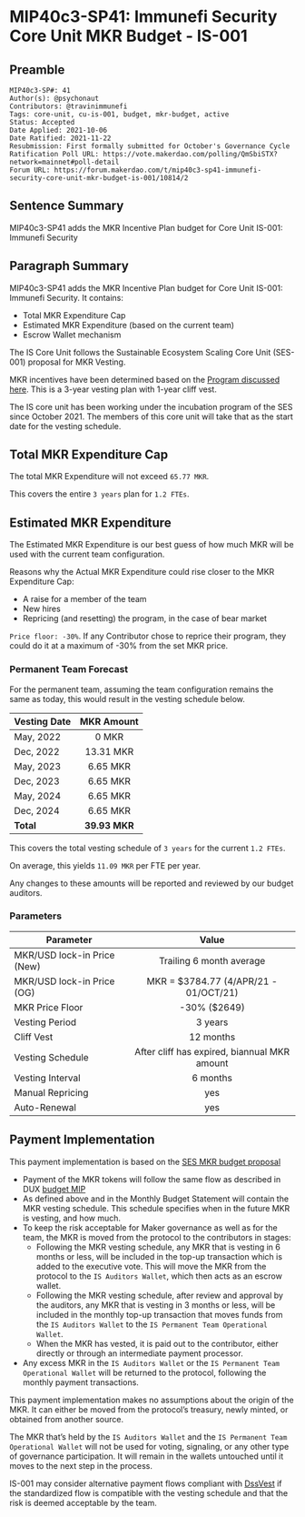 # MIP40c3-SP41: Immunefi Security Core Unit MKR Budget - IS-001

## Preamble

```
MIP40c3-SP#: 41
Author(s): @psychonaut
Contributors: @travinimmunefi
Tags: core-unit, cu-is-001, budget, mkr-budget, active
Status: Accepted
Date Applied: 2021-10-06
Date Ratified: 2021-11-22
Resubmission: First formally submitted for October's Governance Cycle
Ratification Poll URL: https://vote.makerdao.com/polling/QmSbiSTX?network=mainnet#poll-detail
Forum URL: https://forum.makerdao.com/t/mip40c3-sp41-immunefi-security-core-unit-mkr-budget-is-001/10814/2
```

## Sentence Summary

MIP40c3-SP41 adds the MKR Incentive Plan budget for Core Unit IS-001: Immunefi Security

## Paragraph Summary

MIP40c3-SP41 adds the MKR Incentive Plan budget for Core Unit IS-001: Immunefi Security. It contains:

- Total MKR Expenditure Cap
- Estimated MKR Expenditure (based on the current team)
- Escrow Wallet mechanism

The IS Core Unit follows the Sustainable Ecosystem Scaling Core Unit (SES-001) proposal for MKR Vesting.

MKR incentives have been determined based on the [Program discussed here](https://forum.makerdao.com/t/pre-mip-discussion-an-alternative-mkr-compensation-plan/8000). This is a 3-year vesting plan with 1-year cliff vest.

The IS core unit has been working under the incubation program of the SES since October 2021. The members of this core unit will take that as the start date for the vesting schedule.

## Total MKR Expenditure Cap

The total MKR Expenditure will not exceed `65.77 MKR`.

This covers the entire `3 years` plan for `1.2 FTEs`.

## Estimated MKR Expenditure

The Estimated MKR Expenditure is our best guess of how much MKR will be used with the current team configuration.

Reasons why the Actual MKR Expenditure could rise closer to the MKR Expenditure Cap:

- A raise for a member of the team
- New hires
- Repricing (and resetting) the program, in the case of bear market

`Price floor: -30%`. If any Contributor chose to reprice their program, they could do it at a maximum of -30% from the set MKR price.

### Permanent Team Forecast

For the permanent team, assuming the team configuration remains the same as today, this would result in the vesting schedule below.

|    Vesting Date      | MKR Amount |
|---------------|:-----:|
| May, 2022 |   0 MKR  |
| Dec, 2022 |   13.31 MKR  |
| May, 2023 |   6.65 MKR  |
| Dec, 2023 |  6.65 MKR  |
| May, 2024 |   6.65 MKR  |
| Dec, 2024 |   6.65 MKR  |
| **Total** | **39.93 MKR**  |

This covers the total vesting schedule of `3 years` for the current `1.2 FTEs`.

On average, this yields `11.09 MKR` per FTE per year.

Any changes to these amounts will be reported and reviewed by our budget auditors.

### Parameters

|    Parameter      | Value |
|---------------|:-----:|
| MKR/USD lock-in Price (New) |   Trailing 6 month average   |
| MKR/USD lock-in Price (OG) |   MKR = $3784.77 (4/APR/21 - 01/OCT/21)  |
| MKR Price Floor |   -30% ($2649)  |
| Vesting Period |   3 years  |
| Cliff Vest |  12 months  |
| Vesting Schedule |   After cliff has expired, biannual MKR amount  |
| Vesting Interval | 6 months  |
| Manual Repricing | yes |
| Auto-Renewal | yes  |

## Payment Implementation

This payment implementation is based on the [SES MKR budget proposal](https://github.com/makerdao/mips/blob/master/MIP40/MIP40c3-Subproposals/MIP40c3-SP17.md)

- Payment of the MKR tokens will follow the same flow as described in DUX [budget MIP](https://github.com/makerdao/mips/blob/master/MIP40/MIP40c3-Subproposals/MIP40c3-SP1.md)
- As defined above and in the Monthly Budget Statement will contain the MKR vesting schedule. This schedule specifies when in the future MKR is vesting, and how much.
- To keep the risk acceptable for Maker governance as well as for the team, the MKR is moved from the protocol to the contributors in stages:
  - Following the MKR vesting schedule, any MKR that is vesting in 6 months or less, will be included in the top-up transaction which is added to the executive vote. This will move the MKR from the protocol to the `IS Auditors Wallet`, which then acts as an escrow wallet.
  - Following the MKR vesting schedule, after review and approval by the auditors, any MKR that is vesting in 3 months or less, will be included in the monthly top-up transaction that moves funds from the `IS Auditors Wallet` to the `IS Permanent Team Operational Wallet`.
  - When the MKR has vested, it is paid out to the contributor, either directly or through an intermediate payment processor.
- Any excess MKR in the `IS Auditors Wallet` or the `IS Permanent Team Operational Wallet` will be returned to the protocol, following the monthly payment transactions.

This payment implementation makes no assumptions about the origin of the MKR. It can either be moved from the protocol’s treasury, newly minted, or obtained from another source.

The MKR that’s held by the `IS Auditors Wallet` and the `IS Permanent Team Operational Wallet` will not be used for voting, signaling, or any other type of governance participation. It will remain in the wallets untouched until it moves to the next step in the process.

IS-001 may consider alternative payment flows compliant with [DssVest](https://github.com/makerdao/mips/blob/master/MIP54/MIP54.md) if the standardized flow is compatible with the vesting schedule and that the risk is deemed acceptable by the team.
